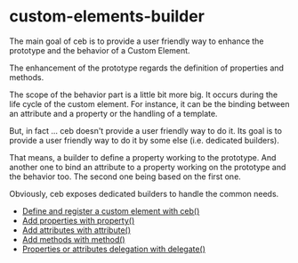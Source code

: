 # custom-elements-builder

The main goal of ceb is to provide a user friendly way to enhance the prototype and the behavior of a Custom Element.

The enhancement of the prototype regards the definition of properties and methods.

The scope of the behavior part is a little bit more big. It occurs during the life cycle of the custom element.
For instance, it can be the binding between an attribute and a property or the handling of a template.

But, in fact ... ceb doesn't provide a user friendly way to do it.
Its goal is to provide a user friendly way to do it by some else (i.e. dedicated builders).

That means, a builder to define a property working to the prototype.
And another one to bind an attribute to a property working on the prototype and the behavior too.
The second one being based on the first one.

Obviously, ceb exposes dedicated builders to handle the common needs.

- [Define and register a custom element with ceb()](ceb.md)
- [Add properties with property()](property.md)
- [Add attributes with attribute()](attribute.md)
- [Add methods with method()](method.md)
- [Properties or attributes delegation with delegate()](proxy.md)
